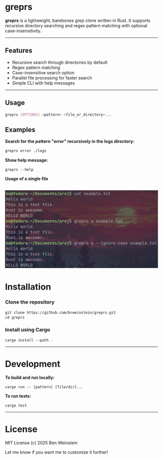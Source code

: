 # greprs

**greprs** is a lightweight, barebones grep clone written in Rust. It supports recursive directory searching and regex pattern matching with optional case-insensitivity.

---

## Features

- Recursive search through directories by default  
- Regex pattern matching  
- Case-insensitive search option  
- Parallel file processing for faster search  
- Simple CLI with help messages  

---

## Usage

```bash
greprs [OPTIONS] <pattern> <file_or_directory>...
```

## Examples

**Search for the pattern "error" recursively in the logs directory:**
```bash
greprs error ./logs
```
**Show help message:**
```
greprs --help
```

**Usage of a single file**

![Usage](usage.png)
---

# Installation

### Clone the repository

```
git clone https://github.com/brweinstein/greprs.git
cd greprs
```

### Install using Cargo

```
cargo install --path .
```

---

# Development

**To build and run locally:**

```
cargo run -- [pattern] [file/dir]...
```

**To run tests:**
```
cargo test
```

---

# License

MIT License
(c) 2025 Ben Weinstein

Let me know if you want me to customize it further!